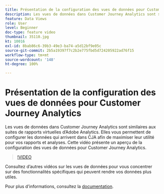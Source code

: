 ```yaml
---
title: Présentation de la configuration des vues de données pour Customer Journey Analytics
description: Les vues de données dans Customer Journey Analytics sont similaires aux suites de rapports virtuelles d’Adobe Analytics. Elles vous permettent de configurer les données qui arrivent dans CJA afin de maximiser leur utilité pour vos rapports et analyses. Cette vidéo présente un aperçu de la configuration des vues de données pour Customer Journey Analytics.
feature: Data Views
role: User
level: Beginner
doc-type: feature video
thumbnail: 35110.jpg
kt: 10016
exl-id: 8bab86c6-39b3-49e3-ba74-a5d12bf9e05c
source-git-commit: 2b5a19397f7c2b2e775fbd5d724205922ad76f15
workflow-type: tm+mt
source-wordcount: '148'
ht-degree: 100%

---
```


# Présentation de la configuration des vues de données pour Customer Journey Analytics

Les vues de données dans Customer Journey Analytics sont similaires aux suites de rapports virtuelles d’Adobe Analytics. Elles vous permettent de configurer les données qui arrivent dans CJA afin de maximiser leur utilité pour vos rapports et analyses. Cette vidéo présente un aperçu de la configuration des vues de données pour Customer Journey Analytics.

>[!VIDEO](https://video.tv.adobe.com/v/35110/?quality=12&learn=on)

Consultez d’autres vidéos sur les vues de données pour vous concentrer sur des fonctionnalités spécifiques qui peuvent rendre vos données plus utiles.

Pour plus dʼinformations, consultez la [documentation](https://experienceleague.adobe.com/docs/analytics-platform/using/cja-dataviews/data-views.html?lang=fr).
